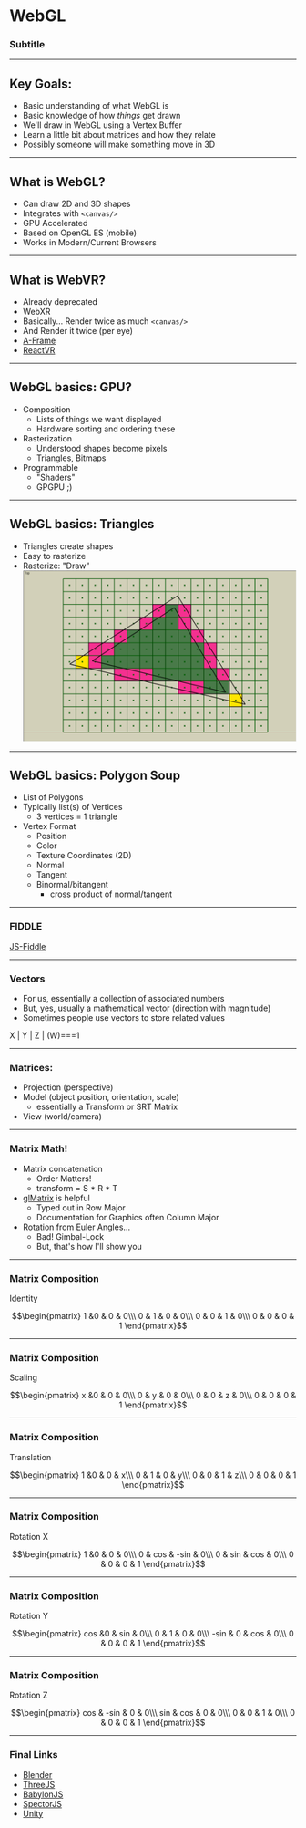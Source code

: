 # WebGL

### Subtitle

---

## Key Goals:

* Basic understanding of what WebGL is
* Basic knowledge of how *things* get drawn
* We'll draw in WebGL using a Vertex Buffer
* Learn a little bit about matrices and how they relate
* Possibly someone will make something move in 3D

---

## What is WebGL?

* Can draw 2D and 3D shapes
* Integrates with `<canvas/>`
* GPU Accelerated
* Based on OpenGL ES (mobile)
* Works in Modern/Current Browsers

---

## What is WebVR?

 * Already deprecated
 * WebXR
 * Basically... Render twice as much `<canvas/>` 
 * And Render it twice (per eye)
 * [A-Frame](https://aframe.io/)
 * [ReactVR](https://facebook.github.io/react-vr/)

---

## WebGL basics: GPU?

* Composition
   * Lists of things we want displayed
   * Hardware sorting and ordering these
* Rasterization
   * Understood shapes become pixels
   * Triangles, Bitmaps
* Programmable
   * "Shaders"
   * GPGPU ;)

---

## WebGL basics: Triangles

* Triangles create shapes
* Easy to rasterize
* Rasterize: "Draw"
![triangle rasterization](images/Voxelization_blog_fig_9.png)
---

## WebGL basics: Polygon Soup

* List of Polygons
* Typically list(s) of Vertices
  * 3 vertices = 1 triangle
* Vertex Format
  * Position
  * Color
  * Texture Coordinates (2D)
  * Normal
  * Tangent
  * Binormal/bitangent 
    * cross product of normal/tangent

---

### FIDDLE
[JS-Fiddle](https://jsfiddle.net/argylelabcoat/xd70q5fr/16/)

---

### Vectors

 * For us, essentially a collection of associated numbers
 * But, yes, usually a mathematical vector (direction with magnitude)
 * Sometimes people use vectors to store related values
 
 X | Y | Z | (W)===1

---

### Matrices:

 * Projection (perspective)
 * Model (object position, orientation, scale)
   * essentially a Transform or SRT Matrix
 * View (world/camera)

---

### Matrix Math!

 * Matrix concatenation
   * Order Matters!
   * transform = S * R * T
 * [glMatrix](http://glmatrix.net/) is helpful
   * Typed out in Row Major
   * Documentation for Graphics often Column Major
 * Rotation from Euler Angles...
   * Bad! Gimbal-Lock
   * But, that's how I'll show you

--- 

### Matrix Composition

 Identity
 
$$\begin{pmatrix}
1 &0 & 0 & 0\\\ 
0 & 1 & 0  & 0\\\ 
0 & 0 & 1  & 0\\\ 
0 & 0 & 0  & 1 \end{pmatrix}$$

--- 

### Matrix Composition

 Scaling

$$\begin{pmatrix}
x &0 & 0 & 0\\\ 
0 & y & 0  & 0\\\ 
0 & 0 & z  & 0\\\ 
0 & 0 & 0  & 1 \end{pmatrix}$$

--- 

### Matrix Composition

 Translation

$$\begin{pmatrix}
1 &0 & 0 & x\\\ 
0 & 1 & 0  & y\\\ 
0 & 0 & 1  & z\\\ 
0 & 0 & 0  & 1 \end{pmatrix}$$

--- 

### Matrix Composition

 Rotation X

$$\begin{pmatrix}
1 &0 & 0 & 0\\\ 
0 & cos & -sin  & 0\\\ 
0 & sin & cos  & 0\\\ 
0 & 0 & 0  & 1 \end{pmatrix}$$

--- 

### Matrix Composition

 Rotation Y

$$\begin{pmatrix}
cos &0 & sin & 0\\\ 
0 & 1 & 0  & 0\\\ 
-sin & 0 & cos  & 0\\\ 
0 & 0 & 0  & 1 \end{pmatrix}$$


   --- 

### Matrix Composition

 Rotation Z

$$\begin{pmatrix}
cos & -sin & 0 & 0\\\ 
sin & cos & 0  & 0\\\ 
0 & 0 & 1  & 0\\\ 
0 & 0 & 0  & 1 \end{pmatrix}$$

---

### Final Links

 * [Blender](https://www.blender.org/)
 * [ThreeJS](https://github.com/mrdoob/three.js)
 * [BabylonJS](https://www.babylonjs.com/)
 * [SpectorJS](http://spector.babylonjs.com/)
 * [Unity](https://unity3d.com/)
